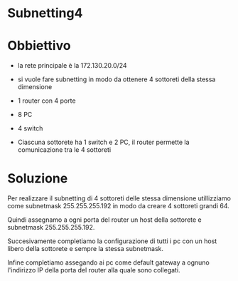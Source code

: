 # Subnetting4

# Obbiettivo

- la rete principale è la 172.130.20.0/24

- si vuole fare subnetting in modo da ottenere 4 sottoreti della stessa dimensione

- 1 router con 4 porte

- 8 PC

- 4 switch

- Ciascuna sottorete ha 1 switch e 2 PC, il router permette la comunicazione tra le 4 sottoreti

# Soluzione
Per realizzare il subnetting di 4 sottoreti delle stessa dimensione utillizziamo come subnetmask 255.255.255.192 in modo da creare 4 sottoreti grandi 64.

Quindi assegnamo a ogni porta del router un host della sottorete e subnetmask 255.255.255.192.

Succesivamente completiamo la configurazione di tutti i pc con un host libero della sottorete e sempre la stessa subnetmask.

Infine completiamo assegando ai pc come default gateway a ognuno l'indirizzo IP della porta del router alla quale sono collegati.
